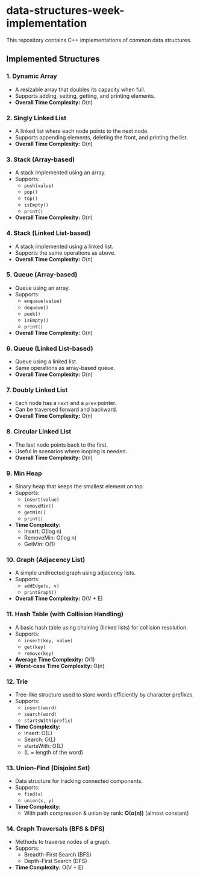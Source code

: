 # data-structures-week-implementation

This repository contains C++ implementations of common data structures.

## Implemented Structures

### 1. Dynamic Array
- A resizable array that doubles its capacity when full.
- Supports adding, setting, getting, and printing elements.
- **Overall Time Complexity:** O(n)

### 2. Singly Linked List
- A linked list where each node points to the next node.
- Supports appending elements, deleting the front, and printing the list.
- **Overall Time Complexity:** O(n)

### 3. Stack (Array-based)
- A stack implemented using an array.
- Supports:
  - `push(value)`
  - `pop()`
  - `top()`
  - `isEmpty()`
  - `print()`
- **Overall Time Complexity:** O(n)

### 4. Stack (Linked List-based)
- A stack implemented using a linked list.
- Supports the same operations as above.
- **Overall Time Complexity:** O(n)

### 5. Queue (Array-based)
- Queue using an array.
- Supports:
  - `enqueue(value)`
  - `dequeue()`
  - `peek()`
  - `isEmpty()`
  - `print()`
- **Overall Time Complexity:** O(n)

### 6. Queue (Linked List-based)
- Queue using a linked list.
- Same operations as array-based queue.
- **Overall Time Complexity:** O(n)

### 7. Doubly Linked List
- Each node has a `next` and a `prev` pointer.
- Can be traversed forward and backward.
- **Overall Time Complexity:** O(n)

### 8. Circular Linked List
- The last node points back to the first.
- Useful in scenarios where looping is needed.
- **Overall Time Complexity:** O(n)

### 9. Min Heap
- Binary heap that keeps the smallest element on top.
- Supports:
  - `insert(value)`
  - `removeMin()`
  - `getMin()`
  - `print()`
- **Time Complexity:**
  - Insert: O(log n)
  - RemoveMin: O(log n)
  - GetMin: O(1)

### 10. Graph (Adjacency List)
- A simple undirected graph using adjacency lists.
- Supports:
  - `addEdge(u, v)`
  - `printGraph()`
- **Overall Time Complexity:** O(V + E)

### 11. Hash Table (with Collision Handling)
- A basic hash table using chaining (linked lists) for collision resolution.
- Supports:
  - `insert(key, value)`
  - `get(key)`
  - `remove(key)`
- **Average Time Complexity:** O(1)  
- **Worst-case Time Complexity:** O(n)

### 12. Trie
- Tree-like structure used to store words efficiently by character prefixes.
- Supports:
  - `insert(word)`
  - `search(word)`
  - `startsWith(prefix)`
- **Time Complexity:**
  - Insert: O(L)
  - Search: O(L)
  - startsWith: O(L)
  - (L = length of the word)

### 13. Union-Find (Disjoint Set)
- Data structure for tracking connected components.
- Supports:
  - `find(x)`
  - `union(x, y)`
- **Time Complexity:**
  - With path compression & union by rank: **O(α(n))** (almost constant)

### 14. Graph Traversals (BFS & DFS)
- Methods to traverse nodes of a graph.
- Supports:
  - Breadth-First Search (BFS)
  - Depth-First Search (DFS)
- **Time Complexity:** O(V + E)
